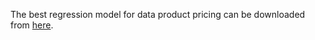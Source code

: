 The best regression model for data product pricing can be downloaded from [here](https://drive.google.com/file/d/1tSyhkf92Yy5L31I4IMIlpUyHCEXfCCnM/view?usp=sharing).